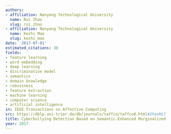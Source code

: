 ```yaml
---
authors:
- affiliation: Nanyang Technological University
  name: Rui Zhao
  slug: rui_zhao
- affiliation: Nanyang Technological University
  name: Kezhi Mao
  slug: kezhi_mao
date: '2017-07-01'
estimated_citations: 38
fields:
- feature learning
- word embedding
- deep learning
- discriminative model
- semantics
- domain knowledge
- robustness
- feature extraction
- machine learning
- computer science
- artificial intelligence
in: IEEE Transactions on Affective Computing
src: https://dblp.uni-trier.de/db/journals/taffco/taffco8.html#ZhaoM17
title: Cyberbullying Detection Based on Semantic-Enhanced Marginalized Denoising Auto-Encoder
year: 2017
---
```

